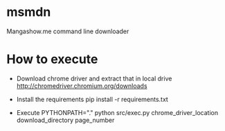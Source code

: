 # msmdn
Mangashow.me command line downloader

# How to execute

* Download chrome driver and extract that in local drive
  http://chromedriver.chromium.org/downloads

* Install the requirements
  pip install -r requirements.txt

* Execute
  PYTHONPATH="." python src/exec.py chrome_driver_location download_directory page_number


